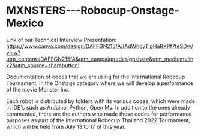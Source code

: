 # MXNSTERS---Robocup-Onstage-Mexico

Link of our Technical Interview Presentation: https://www.canva.com/design/DAFFGN215fA/IAdWhcyTipHaRXPf7teSDw/view?utm_content=DAFFGN215fA&utm_campaign=designshare&utm_medium=link2&utm_source=sharebutton)

Documentation of codes that we are using for the International Robocup Tournament, in the Onstage category where we will develop a performance of the movie Monster Inc.

Each robot is distributed by folders with its various codes, which were made in IDE's such as Arduino, Python, Open Mv. 
In addition to the ones already commented, there are the authors who made these codes for performance purposes as part of 
the International Robocup Thailand 2022 Tournament, which will be held from July 13 to 17 of this year.
